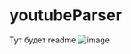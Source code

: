# youtubeParser
Тут будет readme
![image](https://user-images.githubusercontent.com/46043126/111866160-652daa00-89a6-11eb-9b6b-ec3023c8be11.png)
